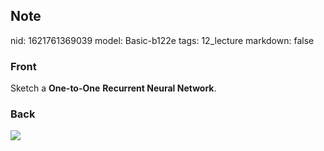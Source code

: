 ## Note
nid: 1621761369039
model: Basic-b122e
tags: 12_lecture
markdown: false

### Front
Sketch a <b>One-to-One</b> <b>Recurrent Neural Network</b>.

### Back
<img src="paste-9f88a9d77c532b816eb9376273bea0559759ac89.jpg">

